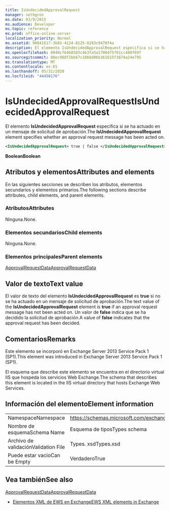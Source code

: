 ```yaml
---
title: IsUndecidedApprovalRequest
manager: sethgros
ms.date: 03/9/2015
ms.audience: Developer
ms.topic: reference
ms.prod: office-online-server
localization_priority: Normal
ms.assetid: 90841617-3b83-4124-8125-0293c9470f4a
description: El elemento IsUndecidedApprovalRequest especifica si se ha actuado en un mensaje de solicitud de aprobación.
ms.openlocfilehash: 0949cf64b8583c4b3fa5a1700475f01cc480f69f
ms.sourcegitcommit: 88ec988f2bb67c1866d06b361615f3674a24e795
ms.translationtype: MT
ms.contentlocale: es-ES
ms.lasthandoff: 05/31/2020
ms.locfileid: "44458176"
---
```

# <a name="isundecidedapprovalrequest"></a><span data-ttu-id="c7fde-103">IsUndecidedApprovalRequest</span><span class="sxs-lookup"><span data-stu-id="c7fde-103">IsUndecidedApprovalRequest</span></span>

<span data-ttu-id="c7fde-104">El elemento **IsUndecidedApprovalRequest** especifica si se ha actuado en un mensaje de solicitud de aprobación.</span><span class="sxs-lookup"><span data-stu-id="c7fde-104">The **IsUndecidedApprovalRequest** element specifies whether an approval request message has been acted on.</span></span> 
  
```XML
<IsUndecidedApprovalRequest> true | false </IsUndecidedApprovalRequest>
```

 <span data-ttu-id="c7fde-105">**Boolean**</span><span class="sxs-lookup"><span data-stu-id="c7fde-105">**Boolean**</span></span>
## <a name="attributes-and-elements"></a><span data-ttu-id="c7fde-106">Atributos y elementos</span><span class="sxs-lookup"><span data-stu-id="c7fde-106">Attributes and elements</span></span>

<span data-ttu-id="c7fde-107">En las siguientes secciones se describen los atributos, elementos secundarios y elementos primarios.</span><span class="sxs-lookup"><span data-stu-id="c7fde-107">The following sections describe attributes, child elements, and parent elements.</span></span>
  
### <a name="attributes"></a><span data-ttu-id="c7fde-108">Atributos</span><span class="sxs-lookup"><span data-stu-id="c7fde-108">Attributes</span></span>

<span data-ttu-id="c7fde-109">Ninguna.</span><span class="sxs-lookup"><span data-stu-id="c7fde-109">None.</span></span>
  
### <a name="child-elements"></a><span data-ttu-id="c7fde-110">Elementos secundarios</span><span class="sxs-lookup"><span data-stu-id="c7fde-110">Child elements</span></span>

<span data-ttu-id="c7fde-111">Ninguna.</span><span class="sxs-lookup"><span data-stu-id="c7fde-111">None.</span></span>
  
### <a name="parent-elements"></a><span data-ttu-id="c7fde-112">Elementos principales</span><span class="sxs-lookup"><span data-stu-id="c7fde-112">Parent elements</span></span>

[<span data-ttu-id="c7fde-113">ApprovalRequestData</span><span class="sxs-lookup"><span data-stu-id="c7fde-113">ApprovalRequestData</span></span>](approvalrequestdata.md)
  
## <a name="text-value"></a><span data-ttu-id="c7fde-114">Valor de texto</span><span class="sxs-lookup"><span data-stu-id="c7fde-114">Text value</span></span>

<span data-ttu-id="c7fde-115">El valor de texto del elemento **IsUndecidedApprovalRequest** es **true** si no se ha actuado en un mensaje de solicitud de aprobación.</span><span class="sxs-lookup"><span data-stu-id="c7fde-115">The text value of the **IsUndecidedApprovalRequest** element is **true** if an approval request message has not been acted on.</span></span> <span data-ttu-id="c7fde-116">Un valor de **false** indica que se ha decidido la solicitud de aprobación.</span><span class="sxs-lookup"><span data-stu-id="c7fde-116">A value of **false** indicates that the approval request has been decided.</span></span> 
  
## <a name="remarks"></a><span data-ttu-id="c7fde-117">Comentarios</span><span class="sxs-lookup"><span data-stu-id="c7fde-117">Remarks</span></span>

<span data-ttu-id="c7fde-118">Este elemento se incorporó en Exchange Server 2013 Service Pack 1 (SP1).</span><span class="sxs-lookup"><span data-stu-id="c7fde-118">This element was introduced in Exchange Server 2013 Service Pack 1 (SP1).</span></span>
  
<span data-ttu-id="c7fde-119">El esquema que describe este elemento se encuentra en el directorio virtual IIS que hospeda los servicios Web Exchange.</span><span class="sxs-lookup"><span data-stu-id="c7fde-119">The schema that describes this element is located in the IIS virtual directory that hosts Exchange Web Services.</span></span>
  
## <a name="element-information"></a><span data-ttu-id="c7fde-120">Información del elemento</span><span class="sxs-lookup"><span data-stu-id="c7fde-120">Element information</span></span>

|||
|:-----|:-----|
|<span data-ttu-id="c7fde-121">Namespace</span><span class="sxs-lookup"><span data-stu-id="c7fde-121">Namespace</span></span>  <br/> |https://schemas.microsoft.com/exchange/services/2006/types  <br/> |
|<span data-ttu-id="c7fde-122">Nombre de esquema</span><span class="sxs-lookup"><span data-stu-id="c7fde-122">Schema Name</span></span>  <br/> |<span data-ttu-id="c7fde-123">Esquema de tipos</span><span class="sxs-lookup"><span data-stu-id="c7fde-123">Types schema</span></span>  <br/> |
|<span data-ttu-id="c7fde-124">Archivo de validación</span><span class="sxs-lookup"><span data-stu-id="c7fde-124">Validation File</span></span>  <br/> |<span data-ttu-id="c7fde-125">Types. xsd</span><span class="sxs-lookup"><span data-stu-id="c7fde-125">Types.xsd</span></span>  <br/> |
|<span data-ttu-id="c7fde-126">Puede estar vacío</span><span class="sxs-lookup"><span data-stu-id="c7fde-126">Can be Empty</span></span>  <br/> |<span data-ttu-id="c7fde-127">Verdadero</span><span class="sxs-lookup"><span data-stu-id="c7fde-127">True</span></span>  <br/> |
   
## <a name="see-also"></a><span data-ttu-id="c7fde-128">Vea también</span><span class="sxs-lookup"><span data-stu-id="c7fde-128">See also</span></span>



[<span data-ttu-id="c7fde-129">ApprovalRequestData</span><span class="sxs-lookup"><span data-stu-id="c7fde-129">ApprovalRequestData</span></span>](approvalrequestdata.md)


- [<span data-ttu-id="c7fde-130">Elementos XML de EWS en Exchange</span><span class="sxs-lookup"><span data-stu-id="c7fde-130">EWS XML elements in Exchange</span></span>](ews-xml-elements-in-exchange.md)

